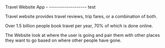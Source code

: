 Travel Website App -
------------------- test

Travel website provides travel reviews, trip fares, or a combination of both. 

Over 1.5 billion people book travel per year, 70% of which is done online.

The Website look at where the user is going and pair them with other places they want to go based on where other people have gone.